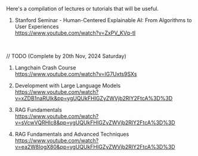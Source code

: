 Here's a compilation of lectures or tutorials that will be useful. <br>

1. Stanford Seminar - Human-Centered Explainable AI: From Algorithms to User Experiences <br>
https://www.youtube.com/watch?v=ZxPV_KVq-tI <br>
<br>

// TODO (Complete by 20th Nov, 2024 Saturday) <br>

1. Langchain Crash Course <br>
https://www.youtube.com/watch?v=lG7Uxts9SXs <br>

2. Development with Large Language Models <br>
https://www.youtube.com/watch?v=xZDB1naRUlk&pp=ygUQUkFHIGZyZWVjb2RlY2FtcA%3D%3D <br>

3. RAG Fundamentals <br>
https://www.youtube.com/watch?v=sVcwVQRHIc8&pp=ygUQUkFHIGZyZWVjb2RlY2FtcA%3D%3D <br>

4. RAG Fundamentals and Advanced Techniques <br>
https://www.youtube.com/watch?v=ea2W8IogX80&pp=ygUQUkFHIGZyZWVjb2RlY2FtcA%3D%3D <br>
